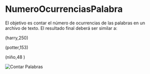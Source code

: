 # NumeroOcurrenciasPalabra
El objetivo es contar el número de ocurrencias de las palabras en un archivo de texto. El resultado final deberá ser similar a:

(harry,250) 

(potter,153) 

(niño,48 )

<img src="https://i.postimg.cc/RZVvyn77/Contar-Palabras.jpg" alt="Contar Palabras"/>
